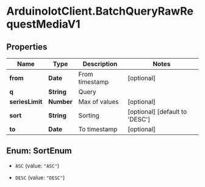 # ArduinoIotClient.BatchQueryRawRequestMediaV1

## Properties

Name | Type | Description | Notes
------------ | ------------- | ------------- | -------------
**from** | **Date** | From timestamp | [optional] 
**q** | **String** | Query | 
**seriesLimit** | **Number** | Max of values | [optional] 
**sort** | **String** | Sorting | [optional] [default to &#39;DESC&#39;]
**to** | **Date** | To timestamp | [optional] 



## Enum: SortEnum


* `ASC` (value: `"ASC"`)

* `DESC` (value: `"DESC"`)




